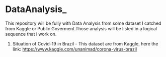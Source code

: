 # DataAnalysis_
This repository will be fully with Data Analysis from some dataset I catched from Kaggle or Public Goverment.Those analysis will be listed in a logical sequence that i work on.

1. Situation of Covid-19 in Brazil - This dataset are from Kaggle, here the link: https://www.kaggle.com/unanimad/corona-virus-brazil
